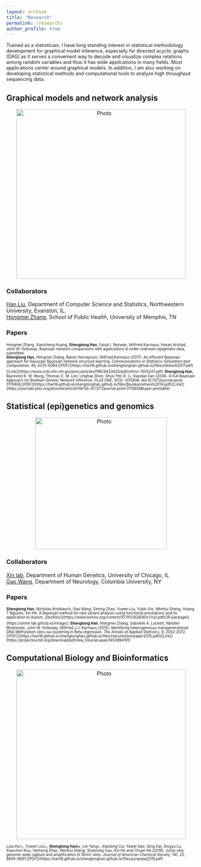 ```yaml
---
layout: archive
title: "Research"
permalink: /research/
author_profile: true
---
```

<span style="font-size:0.9em;">
Trained as a statistician, I have long standing interest in statistical methodology development for graphical model inference, especially for directed acyclic graphs (DAG) as it serves a convenient way to decode and visualize complex relations among random variables and thus it has wide applications in many fields. Most applications center around graphical models. In addition, I am also working on developing statistical methods and computational tools to analyze high throughput sequencing data.</span>     


## Graphical models and network analysis 


<p align="center">
  <img src="https://han16.github.io/shengtonghan.github.io/images/network.png?raw=true" alt="Photo" style="width: 450px;"/> 
</p>

### Collaborators

[Han Liu](http://magics.cs.northwestern.edu/people.html), Department of Computer Science and Statistics, Northwestern University, Evanston, IL.<br> 
[Hongmei Zhang](https://www.memphis.edu/sph/contact/faculty_profiles/zhang.php), School of Public Health, University of Memphis, TN<br>

### Papers 

<span style="font-size:0.7em;"> 
Hongmei Zhang, Xianzheng Huang, <b>Shengtong Han</b>, Faisal I. Rezwan, Wilfried Karmaus, Hasan Arshad, John W. Holloway. Bayesian network comparisons with applications to order-unknown epigenetic data, submitted.</span></br>
<span style="font-size:0.7em;"> 
<b>Shengtong Han</b>, Hongmei Zhang, Ramin Homayouni, Wilfried Karmaus (2017). An efficient Bayesian approach for Gaussian Bayesian network structure learning. <i>Communications in Statistics-Simulation and Computation</i>, 46, 5070-5084.[[PDF]](https://han16.github.io/shengtonghan.github.io/files/network2017.pdf)[[Link]](https://www.ncbi.nlm.nih.gov/pmc/articles/PMC6433420/pdf/nihms-1505247.pdf)</span>
<span style="font-size:0.7em;"> 
<b>Shengtong Han</b>, Raymond K. W. Wong, Thomas C. M. Lee, Linghao Shen, Shuo-Yen R. Li, Xiaodan Fan (2014). A Full Bayesian Approach for Boolean Genetic Network Inference. <i>PLoS ONE</i>, 9(12): e115806. doi:10.1371/journal.pone. 0115806.[[PDF]](https://han16.github.io/shengtonghan.github.io/files/Booleannetwork2014.pdf)[[Link]](https://journals.plos.org/plosone/article/file?id=10.1371/journal.pone.0115806&type=printable)</span> 


## Statistical (epi)genetics and genomics 

<p align="center">
  <img src="https://han16.github.io/shengtonghan.github.io/images/genetics.png?raw=true" alt="Photo" style="width: 350px;"/> 
</p>


### Collaborators

[Xin lab](http://xinhelab.org), Department of Human Genetics, University of Chicago, IL<br>
[Gao Wang](https://www.tigerwang.org), Department of Neurology, Columbia University, NY

### Papers

<span style="font-size:0.7em;"> 
<b>Shengtong Han</b>, Nicholas Knoblauch, Gao Wang, Siming Zhao, Yuwen Liu, Yubin Xie, Wenhui Sheng, Hoang T Nguyen, Xin He. A Bayesian method for rare variant analysis using functional annotations and its application to Autism. [[bioRxiv]](https://www.biorxiv.org/content/10.1101/828061v1.full.pdf)[[R-package]](https://xinhe-lab.github.io/mirage/)</span>
  
<span style="font-size:0.7em;"> 
 <b>Shengtong Han</b>, Hongmei Zhang, Gabrielle A. Lockett, Nandini Mukherjee, John W. Holloway, Wilfried J.J. Karmaus (2015). Identifying heterogeneous transgenerational DNA Methylation sites via clustering in Beta regression. <i>The Annals of Applied Statistics</i>, 9, 2052-2072.[[PDF]](https://han16.github.io/shengtonghan.github.io/files/transmissionpaper2015.pdf)[[Link]](https://projecteuclid.org/download/pdfview_1/euclid.aoas/1453994191)</span> 



## Computational Biology and Bioinformatics

<p align="center">
  <img src="https://han16.github.io/shengtonghan.github.io/images/bioinformatics.png?raw=true" alt="Photo" style="width: 450px;"/> 
</p>

<span style="font-size:0.7em;"> 
Lulu Hu\+, Yuwen Liu\+, <b>Shengtong Han\+</b>, Lei Yang+, Xiaolong Cui, Yawei Gao, Qing Dai, Xingyu Lu, Xiaochen Kou, Yanhong Zhao, Wenhui Sheng, Shaorong Gao, Xin He and Chuan He (2019). Jump-seq: genome-wide capture and amplification of 5hmC sites. <i>Journal of American Chemical Society</i>, 141, 22, 8694-8697.[[PDF]](https://han16.github.io/shengtonghan.github.io/files/jumpseq2019.pdf)</span> 
